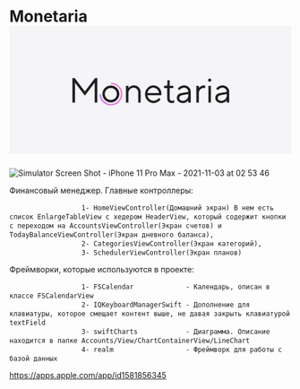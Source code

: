 # Monetaria ![screenshot](https://raw.githubusercontent.com/Satin91/Cash/master/Frame%20253.png)
![Simulator Screen Shot - iPhone 11 Pro Max - 2021-11-03 at 02 53 46](https://github.com/Satin91/Cash/assets/65672952/47c56be3-4271-4e1b-b5bc-f5e628482179)

Финансовый менеджер. 
Главные контроллеры:  

                      1- HomeViewController(Домашний экран) В нем есть список EnlargeTableView с хедером HeaderView, который содержит кнопки с переходом на AccountsViewController(Экран счетов) и TodayBalanceViewController(Экран дневного баланса),
                      2- CategoriesViewController(Экран категорий),
                      3- SchedulerViewController(Экран планов)
                     
Фреймворки, которые используются в проекте:

                      1- FSCalendar             - Календарь, описан в классе FSCalendarView
                      2- IQKeyboardManagerSwift - Дополнение для клавиатуры, которое смещает контент выше, не давая закрыть клавиатурой textField
                      3- swiftCharts            - Диаграмма. Описание находится в папке Accounts/View/ChartContainerView/LineChart
                      4- realm                  - Фреймворк для работы с базой данных
                      

https://apps.apple.com/app/id1581856345
